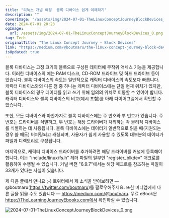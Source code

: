 ```yaml
---
title: "리눅스 개념 여정  블록 디바이스 쉽게 이해하기"
description: ""
coverImage: "/assets/img/2024-07-01-TheLinuxConceptJourneyBlockDevices_0.png"
date: 2024-07-01 20:23
ogImage:
  url: /assets/img/2024-07-01-TheLinuxConceptJourneyBlockDevices_0.png
tag: Tech
originalTitle: "The Linux Concept Journey — Block Devices"
link: "https://medium.com/@boutnaru/the-linux-concept-journey-block-devices-f6f775852091"
isUpdated: true
---
```


블록 디바이스는 고정 크기의 블록으로 구성된 데이터에 무작위 액세스 기능을 제공합니다. 이러한 디바이스의 예는 RAM 디스크, CD-ROM 드라이브 및 하드 드라이브 등이 있습니다. 블록 디바이스의 속도는 일반적으로 캐릭터 디바이스의 속도보다 빠릅니다. 캐릭터 디바이스와의 다른 점 중 하나는 캐릭터 디바이스에는 단일 현재 위치가 있지만, 블록 디바이스의 경우 데이터를 읽고 쓰기 위해 임의의 위치로 이동할 수 있어야 합니다. 캐릭터 디바이스와 블록 디바이스의 비교(예시 포함)를 아래 다이어그램에서 확인할 수 있습니다.

또한, 모든 디바이스와 마찬가지로 블록 디바이스에는 주 번호와 부 번호가 있습니다. 주 번호는 드라이버를 식별하고, 부 번호는 해당 드라이버가 처리하는 각 물리적 디바이스를 식별하는 데 사용됩니다. 블록 디바이스에는 데이터가 일반적으로 읽을 때(지원되는 경우 쓸 때도) 버퍼링되고 캐싱되며, 사용자가 쉽게 사용할 수 있도록 대부분의 데이터가 파일과 디렉토리로 구성됩니다.

마지막으로, 캐릭터 디바이스 드라이버를 추가하려면 해당 드라이버를 커널에 등록해야 합니다. 이는 "include/linux/fs.h" 헤더 파일의 일부인 "register_blkdev" 매크로를 활용하여 수행될 수 있습니다. 커널 버전 "6.9.7"에서는 해당 매크로를 참조하는 파일이 33개가 있다는 사실이 있습니다.

제 다음 글에서 만나요 ;-) 트위터에서 제 소식을 받아보려면 — @boutnaru(https://twitter.com/boutnaru)를 팔로우해주세요. 또한 미디엄에서 다른 글을 읽을 수도 있습니다 — https://medium.com/@boutnaru. 무료 eBook은 https://TheLearningJourneyEbooks.com에서 확인하실 수 있습니다.

<!-- cozy-coder - 수평 -->

<ins class="adsbygoogle"
     style="display:block"
     data-ad-client="ca-pub-4877378276818686"
     data-ad-slot="1107185301"
     data-ad-format="auto"
     data-full-width-responsive="true"></ins>

<script>
     (adsbygoogle = window.adsbygoogle || []).push({});
</script>

![2024-07-01-TheLinuxConceptJourneyBlockDevices_0.png](/assets/img/2024-07-01-TheLinuxConceptJourneyBlockDevices_0.png)
